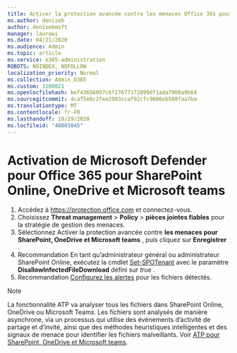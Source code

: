 ```yaml
---
title: Activer la protection avancée contre les menaces Office 365 pour SharePoint, OneDrive et Microsoft teams
ms.author: deniseb
author: denisebmsft
manager: laurawi
ms.date: 04/21/2020
ms.audience: Admin
ms.topic: article
ms.service: o365-administration
ROBOTS: NOINDEX, NOFOLLOW
localization_priority: Normal
ms.collection: Admin_O365
ms.custom: 3100021
ms.openlocfilehash: bef43656097c6f27677172899df1ada7900a9b64
ms.sourcegitcommit: 4caf5e6c2fee2903ccaf92cfc9006eb580faa7ba
ms.translationtype: MT
ms.contentlocale: fr-FR
ms.lasthandoff: 10/29/2020
ms.locfileid: "48801045"
---
```

# <a name="enable-microsoft-defender-for-office-365-for-sharepoint-online-onedrive-and-microsoft-teams"></a>Activation de Microsoft Defender pour Office 365 pour SharePoint Online, OneDrive et Microsoft teams

1. Accédez à https://protection.office.com et connectez-vous.
2. Choisissez **Threat management**  >  **Policy**  >  **pièces jointes fiables** pour la stratégie de gestion des menaces.
3. Sélectionnez Activer la protection avancée contre **les menaces pour SharePoint, OneDrive et Microsoft teams** , puis cliquez sur **Enregistrer** .
4. Recommandation En tant qu’administrateur général ou administrateur SharePoint Online, exécutez la cmdlet [Set-SPOTenant](https://docs.microsoft.com/powershell/module/sharepoint-online/Set-SPOTenant?view=sharepoint-ps) avec le paramètre **DisallowInfectedFileDownload** défini sur *true* .
5. Recommandation [Configurez les alertes](https://docs.microsoft.com/microsoft-365/security/office-365-security/turn-on-atp-for-spo-odb-and-teams#set-up-alerts-for-detected-files) pour les fichiers détectés.

> [!NOTE]
> La fonctionnalité ATP va analyser tous les fichiers dans SharePoint Online, OneDrive ou Microsoft Teams. Les fichiers sont analysés de manière asynchrone, via un processus qui utilise des événements d’activité de partage et d’invité, ainsi que des méthodes heuristiques intelligentes et des signaux de menace pour identifier les fichiers malveillants. Voir [ATP pour SharePoint, OneDrive et Microsoft teams](https://docs.microsoft.com/microsoft-365/security/office-365-security/atp-for-spo-odb-and-teams).